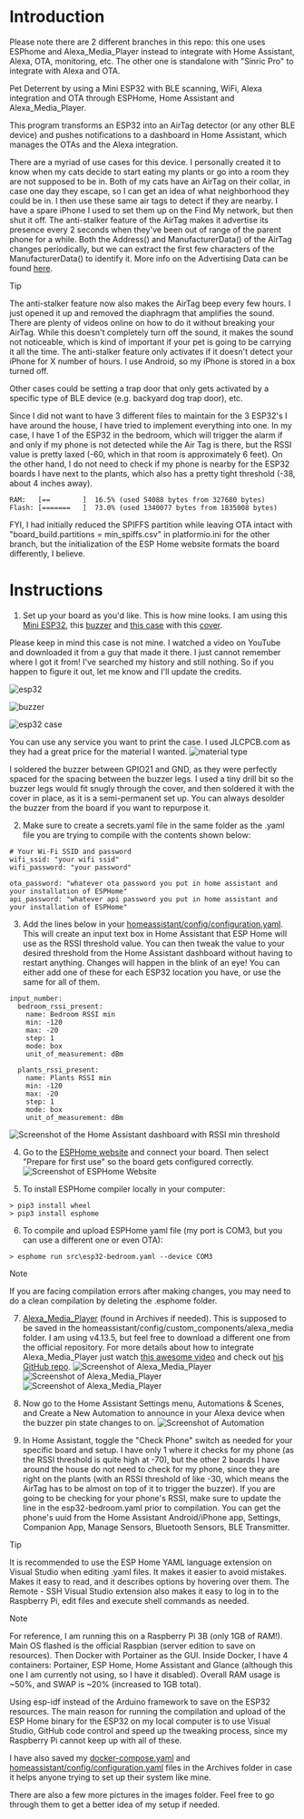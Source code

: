 # Introduction

Please note there are 2 different branches in this repo: this one uses ESPhome and Alexa_Media_Player instead to integrate with Home Assistant, Alexa, OTA, monitoring, etc. The other one is standalone with "Sinric Pro" to integrate with Alexa and OTA.

Pet Deterrent by using a Mini ESP32 with BLE scanning, WiFi, Alexa integration and OTA through ESPHome, Home Assistant and Alexa_Media_Player.

This program transforms an ESP32 into an AirTag detector (or any other BLE device) and pushes notifications to a dashboard in Home Assistant, which manages the OTAs and the Alexa integration.

There are a myriad of use cases for this device. I personally created it to know when my cats decide to start eating my plants or go into a room they are not supposed to be in. Both of my cats have an AirTag on their collar, in case one day they escape, so I can get an idea of what neighborhood they could be in. I then use these same air tags to detect if they are nearby. I have a spare iPhone I used to set them up on the Find My network, but then shut it off. The anti-stalker feature of the AirTag makes it advertise its presence every 2 seconds when they've been out of range of the parent phone for a while. Both the Address() and ManufacturerData() of the AirTag changes periodically, but we can extract the first few characters of the ManufacturerData() to identify it. More info on the Advertising Data can be found [here](https://adamcatley.com/AirTag.html).
> [!TIP]
> The anti-stalker feature now also makes the AirTag beep every few hours. I just opened it up and removed the diaphragm that amplifies the sound. There are plenty of videos online on how to do it without breaking your AirTag. While this doesn't completely turn off the sound, it makes the sound not noticeable, which is kind of important if your pet is going to be carrying it all the time. The anti-stalker feature only activates if it doesn't detect your iPhone for X number of hours. I use Android, so my iPhone is stored in a box turned off.

Other cases could be setting a trap door that only gets activated by a specific type of BLE device (e.g. backyard dog trap door), etc.

Since I did not want to have 3 different files to maintain for the 3 ESP32's I have around the house, I have tried to implement everything into one. 
In my case, I have 1 of the ESP32 in the bedroom, which will trigger the alarm if and only if my phone is not detected while the Air Tag is there, but the RSSI value is pretty laxed (-60, which in that room is approximately 6 feet). 
On the other hand, I do not need to check if my phone is nearby for the ESP32 boards I have next to the plants, which also has a pretty tight threshold (-38, about 4 inches away).

```
RAM:   [==        ]  16.5% (used 54088 bytes from 327680 bytes)
Flash: [=======   ]  73.0% (used 1340077 bytes from 1835008 bytes)
```
FYI, I had initially reduced the SPIFFS partition while leaving OTA intact with "board_build.partitions = min_spiffs.csv" in platformio.ini for the other branch, but the initialization of the ESP Home website formats the board differently, I believe.

# Instructions

1. Set up your board as you'd like. This is how mine looks.
I am using this [Mini ESP32](https://www.aliexpress.us/item/3256806443469796.html), this [buzzer](https://www.ebay.com/itm/126428954898) and [this case](Archives/ESP32_wider_opening_for_USB.stl) with this [cover](Archives/ESP32_Top.stl).

Please keep in mind this case is not mine. I watched a video on YouTube and downloaded it from a guy that made it there. I just cannot remember where I got it from! I've searched my history and still nothing. So if you happen to figure it out, let me know and I'll update the credits.

![esp32](images/Capture12.PNG)

![buzzer](images/Capture13.PNG)

![esp32 case](images/Capture14.PNG)

You can use any service you want to print the case. I used JLCPCB.com as they had a great price for the material I wanted. 
![material type](images/Capture15.PNG)

I soldered the buzzer between GPIO21 and GND, as they were perfectly spaced for the spacing between the buzzer legs. I used a tiny drill bit so the buzzer legs would fit snugly through the cover, and then soldered it with the cover in place, as it is a semi-permanent set up. You can always desolder the buzzer from the board if you want to repurpose it.

2. Make sure to create a secrets.yaml file in the same folder as the .yaml file you are trying to compile with the contents shown below:
```
# Your Wi-Fi SSID and password
wifi_ssid: "your wifi ssid"
wifi_password: "your password"

ota_password: "whatever ota password you put in home assistant and your installation of ESPHome"
api_password: "whatever api password you put in home assistant and your installation of ESPHome"
```

3. Add the lines below in your [homeassistant/config/configuration.yaml](Archives/configuration.yaml). This will create an input text box in Home Assistant that ESP Home will use as the RSSI threshold value. You can then tweak the value to your desired threshold from the Home Assistant dashboard without having to restart anything. Changes will happen in the blink of an eye! You can either add one of these for each ESP32 location you have, or use the same for all of them.
```
input_number:
  bedroom_rssi_present:
    name: Bedroom RSSI min
    min: -120
    max: -20
    step: 1
    mode: box
    unit_of_measurement: dBm
  
  plants_rssi_present:
    name: Plants RSSI min
    min: -120
    max: -20
    step: 1
    mode: box
    unit_of_measurement: dBm
```
![Screenshot of the Home Assistant dashboard with RSSI min threshold](images/Capture8.PNG)

4. Go to the [ESPHome website](https://web.esphome.io/?dashboard_wizard) and connect your board. Then select "Prepare for first use" so the board gets configured correctly. ![Screenshot of ESPHome Website](images/Capture10.PNG)

5. To install ESPHome compiler locally in your computer:
```
> pip3 install wheel
> pip3 install esphome
```

6. To compile and upload ESPHome yaml file (my port is COM3, but you can use a different one or even OTA):
```
> esphome run src\esp32-bedroom.yaml --device COM3
```
> [!NOTE]
> If you are facing compilation errors after making changes, you may need to do a clean compilation by deleting the .esphome folder.

7. [Alexa_Media_Player](https://github.com/alandtse/alexa_media_player/releases/download/v4.13.5/alexa_media.zip) (found in Archives if needed). 
This is supposed to be saved in the homeassistant/config/custom_components/alexa_media folder. I am using v4.13.5, but feel free to download a different one from the official repository.
For more details about how to integrate Alexa_Media_Player just watch [this awesome video](https://www.youtube.com/watch?v=lZpcyu9rnXo) and check out [his GitHub repo](https://github.com/Steven-D-Morgan/Morgans_Modifications/tree/main).
![Screenshot of Alexa_Media_Player](images/Capture1.PNG)
![Screenshot of Alexa_Media_Player](images/Capture3.PNG)
![Screenshot of Alexa_Media_Player](images/Capture2.PNG)

8. Now go to the Home Assistant Settings menu, Automations & Scenes, and Create a New Automation to announce in your Alexa device when the buzzer pin state changes to on.
![Screenshot of Automation](images/Capture11.PNG)

9. In Home Assistant, toggle the "Check Phone" switch as needed for your specific board and setup. I have only 1 where it checks for my phone (as the RSSI threshold is quite high at -70), but the other 2 boards I have around the house do not need to check for my phone, since they are right on the plants (with an RSSI threshold of like -30, which means the AirTag has to be almost on top of it to trigger the buzzer). If you are going to be checking for your phone's RSSI, make sure to update the line in the esp32-bedroom.yaml prior to compilation. You can get the phone's uuid from the Home Assistant Android/iPhone app, Settings, Companion App, Manage Sensors, Bluetooth Sensors, BLE Transmitter.

> [!TIP]
> It is recommended to use the ESP Home YAML language extension on Visual Studio when editing .yaml files. It makes it easier to avoid mistakes. Makes it easy to read, and it describes options by hovering over them.
> The Remote - SSH Visual Studio extension also makes it easy to log in to the Raspberry Pi, edit files and execute shell commands as needed.

> [!NOTE]
> For reference, I am running this on a Raspberry Pi 3B (only 1GB of RAM!). Main OS flashed is the official Raspbian (server edition to save on resources). Then Docker with Portainer as the GUI. Inside Docker, I have 4 containers: Portainer, ESP Home, Home Assistant and Glance (although this one I am currently not using, so I have it disabled).
> Overall RAM usage is ~50%, and SWAP is ~20% (increased to 1GB total).
> 
> Using esp-idf instead of the Arduino framework to save on the ESP32 resources. The main reason for running the compilation and upload of the ESP Home binary for the ESP32 on my local computer is to use Visual Studio, GitHub code control and speed up the tweaking process, since my Raspberry Pi cannot keep up with all of these.
> 
> I have also saved my [docker-compose.yaml](Archives/docker-compose.yaml) and [homeassistant/config/configuration.yaml](Archives/configuration.yaml) files in the Archives folder in case it helps anyone trying to set up their system like mine.
> 
> There are also a few more pictures in the images folder. Feel free to go through them to get a better idea of my setup if needed.